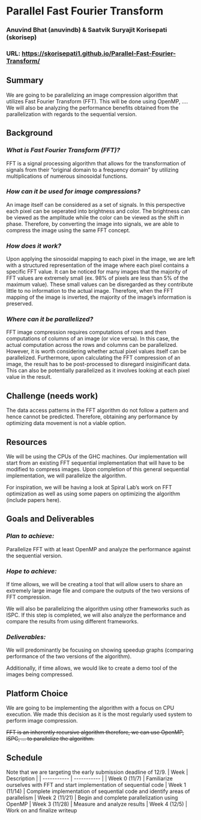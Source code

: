 # Parallel Fast Fourier Transform
### Anuvind Bhat (anuvindb) & Saatvik Suryajit Korisepati (skorisep)
### URL:  https://skorisepati1.github.io/Parallel-Fast-Fourier-Transform/
## **Summary**
We are going to be parallelizing an image compression algorithm that utilizes Fast Fourier Transform (FFT). This will be done using OpenMP, …. We will also be analyzing the performance benefits obtained from the parallelization with regards to the sequential version.
## **Background**
### *What is Fast Fourier Transform (FFT)?*
FFT is a signal processing algorithm that allows for the transformation of signals from their “original domain to a frequency domain” by utilizing multiplications of numerous sinosoidal functions.
### *How can it be used for image compressions?*
An image itself can be considered as a set of signals. In this perspective each pixel can be seperated into brightness and color. The brightness can be viewed as the amplitude while the color can be viewed as the shift in phase. Therefore, by converting the image into signals, we are able to compress the image using the same FFT concept.
### *How does it work?*
Upon applying the sinosoidal mapping to each pixel in the image, we are left with a structured representation of the image where each pixel contains a specific FFT value. It can be noticed for many images that the majority of FFT values are extremely small (ex. 98% of pixels are less than 5% of the maximum value). These small values can be disregarded as they contribute little to no information to the actual image. Therefore, when the FFT mapping of the image is inverted, the majority of the image’s information is preserved.
### *Where can it be parallelized?*
FFT image compression requires computations of rows and then computations of columns of an image (or vice versa). In this case, the actual computation across the rows and columns can be parallelized. However, it is worth considering whether actual pixel values itself can be parallelized. Furthermore, upon calculating the FFT compression of an image, the result has to be post-processed to disregard insiginificant data. This can also be potentially parallelized as it involves looking at each pixel value in the result.

## **Challenge (needs work)**
The data access patterns in the FFT algorithm do not follow a pattern and hence cannot be predicted. Therefore, obtaining any performance by optimizing data movement is not a viable option.
## **Resources**
We will be using the CPUs of the GHC machines. Our implementation will start from an existing FFT sequential implementation that will have to be modified to compress images. Upon completion of this general sequential implementation, we will parallelize the algorithm.

For inspiration, we will be having a look at Spiral Lab’s work on FFT optimization as well as using some papers on optimizing the algorithm (include papers here).

## **Goals and Deliverables**
### *Plan to achieve:*
Parallelize FFT with at least OpenMP and analyze the performance against the sequential version.
### *Hope to achieve:*
If time allows, we will be creating a tool that will allow users to share an extremely large image file and compare the outputs of the two versions of FFT compression.

We will also be parallelizing the algorithm using other frameworks such as ISPC. If this step is completed, we will also analyze the performance and compare the results from using different frameworks.

### *Deliverables:*
We will predominantly be focusing on showing speedup graphs (comparing performance of the two versions of the algorithm).

Additionally, if time allows, we would like to create a demo tool of the images being compressed.

## **Platform Choice**
We are going to be implementing the algorithm with a focus on CPU execution. We made this decision as it is the most regularly used system to perform image compression.

~~FFT is an inherently recursive algorithm therefore, we can use OpenMP, ISPC, … to parallelize the algorithm.~~
## **Schedule**
Note that we are targeting the early submission deadline of 12/9.
| Week | Description |
| ----------- | ----------- |
| Week 0 (11/7) | Familiarize ourselves with FFT and start implementation of sequential code
| Week 1 (11/14) | Complete implementation of sequential code and identify areas of parallelism
| Week 2 (11/21) | Begin and complete parallelization using OpenMP
| Week 3 (11/28) | Measure and analyze results
| Week 4 (12/5) | Work on and finalize writeup
